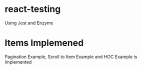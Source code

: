 # react-testing
Using Jest and Enzyme

# Items Implemened
Pagination Example, Scroll to Item Example and HOC Example is Implemented
